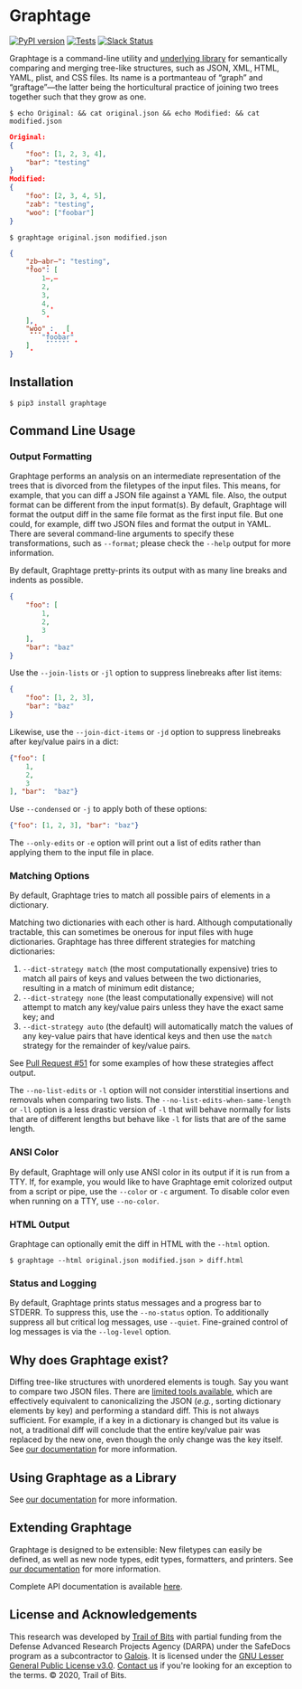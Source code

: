 # Graphtage

[![PyPI version](https://badge.fury.io/py/graphtage.svg)](https://badge.fury.io/py/graphtage)
[![Tests](https://github.com/trailofbits/graphtage/workflows/Python%20package/badge.svg)](https://github.com/trailofbits/graphtage/actions)
[![Slack Status](https://empireslacking.herokuapp.com/badge.svg)](https://empireslacking.herokuapp.com)

Graphtage is a command-line utility and [underlying library](https://trailofbits.github.io/graphtage/latest/library.html)
for semantically comparing and merging tree-like structures, such as JSON, XML, HTML, YAML, plist, and CSS files. Its name is a
portmanteau of “graph” and “graftage”—the latter being the horticultural practice of joining two trees together such
that they grow as one.

```console
$ echo Original: && cat original.json && echo Modified: && cat modified.json
```
```json
Original:
{
    "foo": [1, 2, 3, 4],
    "bar": "testing"
}
Modified:
{
    "foo": [2, 3, 4, 5],
    "zab": "testing",
    "woo": ["foobar"]
}
```
```console
$ graphtage original.json modified.json
```
```json
{
    "z̟b̶ab̟r̶": "testing",
    "foo": [
        1̶,̶
        2,
        3,
        4,̟
        5̟
    ],̟
    "̟w̟o̟o̟"̟:̟ ̟[̟
        "̟f̟o̟o̟b̟a̟r̟"̟
    ]̟
}
```

## Installation

```console
$ pip3 install graphtage
```

## Command Line Usage

### Output Formatting
Graphtage performs an analysis on an intermediate representation of the trees that is divorced from the filetypes of the
input files. This means, for example, that you can diff a JSON file against a YAML file. Also, the output format can be
different from the input format(s). By default, Graphtage will format the output diff in the same file format as the
first input file. But one could, for example, diff two JSON files and format the output in YAML. There are several
command-line arguments to specify these transformations, such as `--format`; please check the `--help` output for more
information.

By default, Graphtage pretty-prints its output with as many line breaks and indents as possible.
```json
{
    "foo": [
        1,
        2,
        3
    ],
    "bar": "baz"
}
```
Use the `--join-lists` or `-jl` option to suppress linebreaks after list items:
```json
{
    "foo": [1, 2, 3],
    "bar": "baz"
}
```
Likewise, use the `--join-dict-items` or `-jd` option to suppress linebreaks after key/value pairs in a dict:
```json
{"foo": [
    1,
    2,
    3
], "bar":  "baz"}
```
Use `--condensed` or `-j` to apply both of these options:
```json
{"foo": [1, 2, 3], "bar": "baz"}
```

The `--only-edits` or `-e` option will print out a list of edits rather than applying them to the input file in place.

### Matching Options
By default, Graphtage tries to match all possible pairs of elements in a dictionary.

Matching two dictionaries with each other is hard. Although computationally tractable, this can sometimes be onerous for 
input files with huge dictionaries. Graphtage has three different strategies for matching dictionaries:
1. `--dict-strategy match` (the most computationally expensive) tries to match all pairs of keys and values between the
   two dictionaries, resulting in a match of minimum edit distance;
2. `--dict-strategy none` (the least computationally expensive) will not attempt to match any key/value pairs unless
   they have the exact same key; and
3. `--dict-strategy auto` (the default) will automatically match the values of any key-value pairs that have identical
   keys and then use the `match` strategy for the remainder of key/value pairs.

See [Pull Request #51](https://github.com/trailofbits/graphtage/pull/51) for some examples of how these strategies
affect output.

The `--no-list-edits` or `-l` option will not consider interstitial insertions and removals when comparing two lists.
The `--no-list-edits-when-same-length` or `-ll` option is a less drastic version of `-l` that will behave normally for
lists that are of different lengths but behave like `-l` for lists that are of the same length.

### ANSI Color
By default, Graphtage will only use ANSI color in its output if it is run from a TTY. If, for example, you would like
to have Graphtage emit colorized output from a script or pipe, use the `--color` or `-c` argument. To disable color even
when running on a TTY, use `--no-color`.

### HTML Output
Graphtage can optionally emit the diff in HTML with the `--html` option.
```console
$ graphtage --html original.json modified.json > diff.html
```

### Status and Logging
By default, Graphtage prints status messages and a progress bar to STDERR. To suppress this, use the `--no-status`
option. To additionally suppress all but critical log messages, use `--quiet`. Fine-grained control of log messages is
via the `--log-level` option.

## Why does Graphtage exist?

Diffing tree-like structures with unordered elements is tough. Say you want to compare two JSON files.
There are [limited tools available](https://github.com/zgrossbart/jdd), which are effectively equivalent to
canonicalizing the JSON (_e.g._, sorting dictionary elements by key) and performing a standard diff. This is not always
sufficient. For example, if a key in a dictionary is changed but its value is not, a traditional diff
will conclude that the entire key/value pair was replaced by the new one, even though the only change was the key
itself. See [our documentation](https://trailofbits.github.io/graphtage/latest/howitworks.html) for more information.

## Using Graphtage as a Library

See [our documentation](https://trailofbits.github.io/graphtage/latest/library.html) for more information.

## Extending Graphtage

Graphtage is designed to be extensible: New filetypes can easily be defined, as well as new node types, edit types,
formatters, and printers. See [our documentation](https://trailofbits.github.io/graphtage/latest/extending.html) for
more information.

Complete API documentation is available [here](https://trailofbits.github.io/graphtage/latest/package.html).

## License and Acknowledgements

This research was developed by [Trail of Bits](https://www.trailofbits.com/) with partial funding from the Defense
Advanced Research Projects Agency (DARPA) under the SafeDocs program as a subcontractor to [Galois](https://galois.com).
It is licensed under the [GNU Lesser General Public License v3.0](LICENSE).
[Contact us](mailto:opensource@trailofbits.com) if you're looking for an exception to the terms.
© 2020, Trail of Bits.
